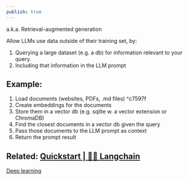```yaml
---
publish: true
---
```

a.k.a. Retrieval-augmented generation

Allow LLMs use data outside of their training set, by:

1. Querying a large dataset (e.g. a db) for information relevant to your query.
2. Including that information in the LLM prompt

## Example:

1. Load documents (websites, PDFs, .md files) <span id="^c7597f" class="link-marker">^c7597f</span>
2. Create embeddings for the documents
3. Store them in a vector db (e.g. sqlite w. a vector extension or ChromaDB)
4. Find the closest documents in a vector db given the query
5. Pass those documents to the LLM prompt as context
6. Return the prompt result


## Related: [Quickstart | 🦜️🔗 Langchain](https://python.langchain.com/docs/use_cases/question_answering/quickstart)

[Deep learning](<../Learning/Deep learning>)
